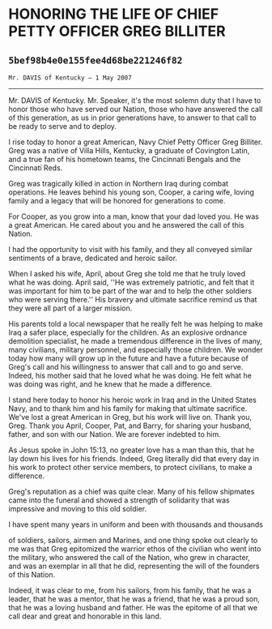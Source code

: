 # HONORING THE LIFE OF CHIEF PETTY OFFICER GREG BILLITER
## `5bef98b4e0e155fee4d68be221246f82`
`Mr. DAVIS of Kentucky — 1 May 2007`

---


Mr. DAVIS of Kentucky. Mr. Speaker, it's the most solemn duty that I 
have to honor those who have served our Nation, those who have answered 
the call of this generation, as us in prior generations have, to answer 
to that call to be ready to serve and to deploy.

I rise today to honor a great American, Navy Chief Petty Officer Greg 
Billiter. Greg was a native of Villa Hills, Kentucky, a graduate of 
Covington Latin, and a true fan of his hometown teams, the Cincinnati 
Bengals and the Cincinnati Reds.

Greg was tragically killed in action in Northern Iraq during combat 
operations. He leaves behind his young son, Cooper, a caring wife, 
loving family and a legacy that will be honored for generations to 
come.

For Cooper, as you grow into a man, know that your dad loved you. He 
was a great American. He cared about you and he answered the call of 
this Nation.

I had the opportunity to visit with his family, and they all conveyed 
similar sentiments of a brave, dedicated and heroic sailor.

When I asked his wife, April, about Greg she told me that he truly 
loved what he was doing. April said, ''He was extremely patriotic, and 
felt that it was important for him to be part of the war and to help 
the other soldiers who were serving there.'' His bravery and ultimate 
sacrifice remind us that they were all part of a larger mission.

His parents told a local newspaper that he really felt he was helping 
to make Iraq a safer place, especially for the children. As an 
explosive ordnance demolition specialist, he made a tremendous 
difference in the lives of many, many civilians, military personnel, 
and especially those children. We wonder today how many will grow up in 
the future and have a future because of Greg's call and his willingness 
to answer that call and to go and serve. Indeed, his mother said that 
he loved what he was doing. He felt what he was doing was right, and he 
knew that he made a difference.

I stand here today to honor his heroic work in Iraq and in the United 
States Navy, and to thank him and his family for making that ultimate 
sacrifice. We've lost a great American in Greg, but his work will live 
on. Thank you, Greg. Thank you April, Cooper, Pat, and Barry, for 
sharing your husband, father, and son with our Nation. We are forever 
indebted to him.

As Jesus spoke in John 15:13, no greater love has a man than this, 
that he lay down his lives for his friends. Indeed, Greg literally did 
that every day in his work to protect other service members, to protect 
civilians, to make a difference.

Greg's reputation as a chief was quite clear. Many of his fellow 
shipmates came into the funeral and showed a strength of solidarity 
that was impressive and moving to this old soldier.

I have spent many years in uniform and been with thousands and 
thousands


of soldiers, sailors, airmen and Marines, and one thing spoke out 
clearly to me was that Greg epitomized the warrior ethos of the 
civilian who went into the military, who answered the call of the 
Nation, who grew in character, and was an exemplar in all that he did, 
representing the will of the founders of this Nation.

Indeed, it was clear to me, from his sailors, from his family, that 
he was a leader, that he was a mentor, that he was a friend, that he 
was a proud son, that he was a loving husband and father. He was the 
epitome of all that we call dear and great and honorable in this land.
